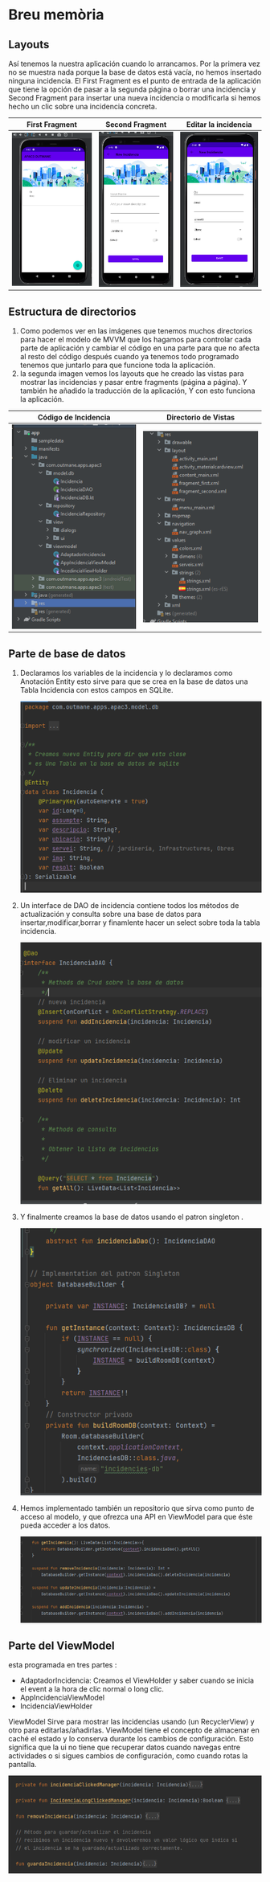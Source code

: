 #  Breu memòria
## Layouts
Así tenemos la nuestra aplicación cuando lo arrancamos. Por la primera vez no se muestra nada porque la base de datos está vacía, no hemos insertado ninguna incidencia. El First Fragment es el punto de entrada de la aplicación que tiene la opción de pasar a la segunda página o borrar una incidencia y Second Fragment para insertar una nueva incidencia o modificarla si hemos hecho un clic sobre una incidencia concreta.

First Fragment            |  Second Fragment           |  Editar la incidencia
:-------------------------:|:------------------------:|:-------------------------:
![](./img/App1.PNG)  |  ![](./img/App2.PNG) |  ![](./img/App3.PNG)

## Estructura de directorios
1. Como podemos ver en las imágenes que tenemos muchos directorios para hacer el modelo de MVVM que los hagamos para controlar cada parte de aplicación y cambiar el código en una parte para que no afecta al resto del código después cuando ya tenemos todo programado tenemos que juntarlo para que funcione toda la aplicación.
2. la segunda imagen vemos los layouts que he creado las vistas para mostrar las incidencias y pasar entre fragments (página a página). Y también he añadido la traducción de la aplicación, Y con esto funciona la aplicación. 

Código de Incidencia         | Directorio de Vistas             
:-------------------------:|:------------------------:
![](./img/ProjectEst.PNG)  |  ![](./img/res.PNG) |

## Parte de base de datos
1. Declaramos los variables de la incidencia y lo declaramos como Anotación Entity esto sirve para que se crea en la base de datos una Tabla Incidencia con estos campos en SQLite.

    ![](./img/Inciden.PNG)

2. Un interface de DAO de incidencia contiene todos los métodos de actualización y consulta sobre una base de datos para insertar,modificar,borrar y finamlente hacer un select sobre toda la tabla incidencia.

    ![](./img/Dao.PNG)

3. Y finalmente creamos la base de datos usando el patron singleton .

    ![](./img/DB.PNG)

4. Hemos implementado también un repositorio que sirva como punto de acceso al modelo, y que ofrezca una
API en ViewModel para que éste pueda acceder a los datos.

    ![](./img/Repository.PNG)

## Parte del ViewModel
esta programada en tres partes : 

* AdaptadorIncidencia: Creamos el ViewHolder y saber cuando se inicia el event a la hora de clic normal o long clic.
* AppIncidenciaViewModel
* IncidenciaViewHolder

ViewModel Sirve para mostrar las incidencias usando (un RecyclerView) y otro para editarlas/añadirlas. 
ViewModel tiene el concepto de almacenar en caché el estado y lo conserva durante los cambios de configuración. Esto significa que la ui no tiene que recuperar datos cuando navegas entre actividades o si sigues cambios de configuración, como cuando rotas la pantalla.

![](./img/AppViewModel.PNG)
